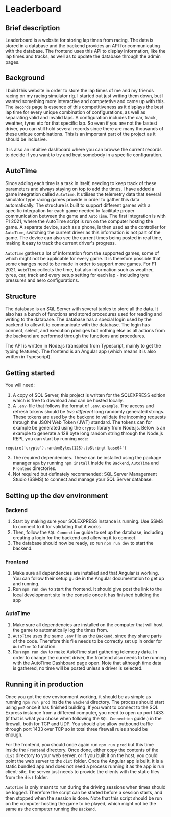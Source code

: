 # Leaderboard
## Brief description
Leaderboard is a website for storing lap times from racing. The data is stored in a database and the backend provides an API for communicating with the database. The frontend uses this API to display information, like the lap times and tracks, as well as to update the database through the admin pages.

## Background
I build this website in order to store the lap times of me and my friends racing on my racing simulator rig. I started out just writing them down, but I wanted something more interactive and competetive and came up with this. The `Records` page is essence of this competitiveness as it displays the best lap time for every unique combination of configurations, as well as separating valid and invalid laps. A configuration includes the car, track, weather, tyres etc for that specific lap. So even if you are not the fastest driver, you can still hold several records since there are many thousands of these unique combinations. This is an important part of the project as it should be inclusive.

It is also an intuitive dashboard where you can browse the current records to decide if you want to try and beat somebody in a specific configuration.

## AutoTime
Since adding each time is a task in itself, needing to keep track of these parameters and always staying on top to add the times, I have added a game integration called `AutoTime`. It utilises the telemetry data that several simulator type racing games provide in order to gather this data automatically. The structure is built to support different games with a specific integration for each game needed to facilitate proper communication between the game and `AutoTime`. The first integration is with F1 2021, where the AutoTime script is run on the computer hosting the game. A separate device, such as a phone, is then used as the controller for `AutoTime`, switching the current driver as this information is not part of the game. The device can also see the current times being posted in real time, making it easy to track the current driver's progress.

`AutoTime` gathers a lot of information from the supported games, some of which might not be applicable for every game. It is therefore possible that some changes need to be made in order to support more games. For F1 2021, `AutoTime` collects the time, but also information such as weather, tyres, car, track and every setup setting for each lap - including tyre pressures and aero configurations.

## Structure
The database is an SQL Server with several tables to store all the data. It also has a bunch of functions and stored procedures used for reading and writing to the database. The database has a special login used by the backend to allow it to communicate with the database. The login has connect, select, and execution priviliges but nothing else as all actions from the backend are performed through the functions and procedures.

The API is written in Node.js (transpiled from Typescript, mainly to get the typing features). The frontend is an Angular app (which means it is also written in Typescript).

## Getting started
You will need:
1. A copy of SQL Server, this project is written for the SQLEXPRESS edition which is free to download and can be hosted locally.
2. A `.env`-file that follows the format of `.env.example`. The access and refresh tokens should be *two different* long randomly generated strings. These tokens are used by the backend to validate the incoming requests through the JSON Web Token (JWT) standard. The tokens can for example be generated using the `crypto` library from Node.js. Below is an example to generate a 128 byte long random string through the Node.js REPL you can start by running `node`:
```
require('crypto').randomBytes(128).toString('base64')
```
3. The required dependencies. These can be installed using the package manager `npm` by running `npm install` inside the `Backend`, `AutoTime` and `Frontend` directories.
4. Not required but definately recommended: SQL Server Management Studio (SSMS) to connect and manage your SQL Server database.

## Setting up the dev environment
### Backend
1. Start by making sure your SQLEXPRESS instance is running. Use SSMS to connect to it for validating that it works
2. Then, follow the `SQL Connection` guide to set up the database, including creating a login for the backend and allowing it to connect.
3. The database should now be ready, so run `npm run dev` to start the backend.

### Frontend
1. Make sure all dependencies are installed and that Angular is working. You can follow their setup guide in the Angular documentation to get up and running.
2. Run `npm run dev` to start the frontend. It should give post the link to the local development site in the console once it has finished building the app

### AutoTime
1. Make sure all dependencies are installed on the computer that will host the game to automatically log the times from.
2. `AutoTime` uses the same `.env` file as the `Backend`, since they share parts of the code. Therefore this file needs to be correctly set up in order for `AutoTime` to function.
3. Run `npm run dev` to make AutoTime start gathering telemetry data. In order to change the current driver, the frontend also needs to be running with the AutoTime Dashboard page open. Note that although time data is gathered, no time will be posted unless a driver is selected.

## Running it in production
Once you got the dev environment working, it should be as simple as running `npm run prod` inside the `Backend` directory. The process should start using `pm2` once it has finished building. If you want to connect to the SQL Express instance from a different computer, you need to open up port 1433 (if that is what you chose when following the `SQL Connection` guide.) in the firewall, both for TCP and UDP. You should also allow outbound traffic through port 1433 over TCP so in total three firewall rules should be enough.

For the frontend, you should once again run `npm run prod` but this time inside the `Frontend` directory. Once done, either copy the contents of the `dist` directory to your web server, or if you built it on the host, you could point the web server to the `dist` folder. Once the Angular app is built, it is a static bundled app and does not need a process running it as the app is run client-site, the server just needs to provide the clients with the static files from the `dist` folder.

`AutoTime` is only meant to run during the driving sessions when times should be logged. Therefore the script can be started before a session starts, and then stopped when the session is done. Note that this script should be run on the computer hosting the game to be played, which might not be the same as the computer running the `Backend`.
